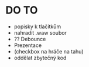 # DO TO
- popisky k tlačítkům
- nahradit .waw soubor
- ?? Debounce
- Prezentace
- (checkbox na hráče na tahu)
- oddělat zbytečný kod